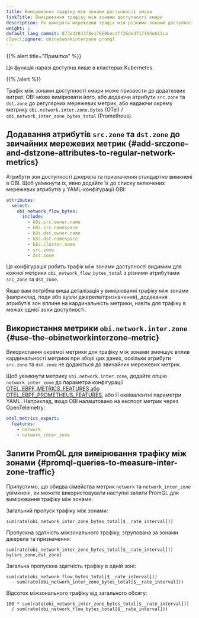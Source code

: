 ```yaml
---
title: Вимірювання трафіку між зонами доступності хмари
linkTitle: Вимірювання трафіку між зонами доступності хмари
description: Як виміряти мережевий трафік між різними зонами доступності хмари
weight: 1
default_lang_commit: 873e42833f8e17860becdff26de4717194eb11ca
cSpell:ignore: obinetworkinterzone promql
---
```


{{% alert title="Примітка" %}}

Ця функція наразі доступна лише в кластерах Kubernetes.

{{% /alert %}}

Трафік між зонами доступності хмари може призвести до додаткових витрат. OBI може вимірювати його, або додаючи атрибути `src.zone` та `dst.zone` до регулярних мережевих метрик, або надаючи окрему метрику `obi.network.inter.zone.bytes` (OTel) / `obi_network_inter_zone_bytes_total` (Prometheus).

## Додавання атрибутів `src.zone` та `dst.zone` до звичайних мережевих метрик {#add-srczone-and-dstzone-attributes-to-regular-network-metrics}

Атрибути зон доступності джерела та призначення стандартно вимкнені в OBI. Щоб увімкнути їх, явно додайте їх до списку включених мережевих атрибутів у YAML-конфігурації OBI:

```yaml
attributes:
  select:
    obi_network_flow_bytes:
      include:
        - k8s.src.owner.name
        - k8s.src.namespace
        - k8s.dst.owner.name
        - k8s.dst.namespace
        - k8s.cluster.name
        - src.zone
        - dst.zone
```

Ця конфігурація робить трафік між зонами доступності видимим для кожної метрики `obi_network_flow_bytes_total` з різними атрибутами `src_zone` та `dst_zone`.

Якщо вам потрібна вища деталізація у вимірюванні трафіку між зонами (наприклад, поди або вузли джерела/призначення), додавання атрибутів зон вплине на кардинальність метрики, навіть для трафіку в межах однієї зони доступності.

## Використання метрики `obi.network.inter.zone` {#use-the-obinetworkinterzone-metric}

Використання окремої метрики для трафіку між зонами зменшує вплив кардинальності метрики при зборі цих даних, оскільки атрибути `src.zone` та `dst.zone` не додаються до звичайних мережевих метрик.

Щоб увімкнути метрику `obi.network.inter.zone`, додайте опцію `network_inter_zone` до параметра конфігурації [OTEL_EBPF_METRICS_FEATURES або OTEL_EBPF_PROMETHEUS_FEATURES](../../configure/export-data/), або її еквівалентні параметри YAML. Наприклад, якщо OBI налаштовано на експорт метрик через OpenTelemetry:

```yaml
otel_metrics_export:
  features:
    - network
    - network_inter_zone
```

## Запити PromQL для вимірювання трафіку між зонами {#promql-queries-to-measure-inter-zone-traffic}

Припустимо, що обидва сімейства метрик `network` та `network_inter_zone` увімкнені, ви можете використовувати наступні запити PromQL для вимірювання трафіку між зонами:

Загальний пропуск трафіку між зонами:

```promql
sum(rate(obi_network_inter_zone_bytes_total[$__rate_interval]))
```

Пропускна здатність міжзонального трафіку, згрупована за зонами джерела та призначення:

```promql
sum(rate(obi_network_inter_zone_bytes_total[$__rate_interval])) by(src_zone,dst_zone)
```

Загальна пропускна здатність трафіку в одній зоні:

```promql
sum(rate(obi_network_flow_bytes_total[$__rate_interval]))
  - sum(rate(obi_network_inter_zone_bytes_total[$__rate_interval]))
```

Відсоток міжзонального трафіку від загального обсягу:

```promql
100 * sum(rate(obi_network_inter_zone_bytes_total[$__rate_interval]))
  / sum(rate(obi_network_flow_bytes_total[$__rate_interval]))
```
